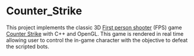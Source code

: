 # Counter_Strike

This project implements the classic 3D [First person shooter](https://en.wikipedia.org/wiki/First-person_shooter) (FPS) game [Counter Strike](https://en.wikipedia.org/wiki/Counter-Strike) with C++ and OpenGL. This game is rendered in real time allowing user to control the in-game character with the objective to defeat the scripted bots.
